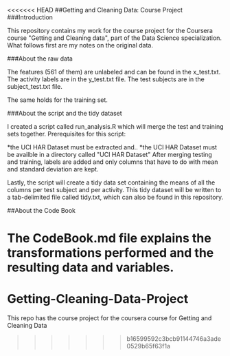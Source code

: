 <<<<<<< HEAD
##Getting and Cleaning Data: Course Project
###Introduction

This repository contains my work for the course project for the Coursera course "Getting and Cleaning data", part of the Data Science specialization. What follows first are my notes on the original data.

###About the raw data

The features (561 of them) are unlabeled and can be found in the x_test.txt. The activity labels are in the y_test.txt file. The test subjects are in the subject_test.txt file.

The same holds for the training set.

###About the script and the tidy dataset

I created a script called run_analysis.R which will merge the test and training sets together. Prerequisites for this script:

*the UCI HAR Dataset must be extracted and..
*the UCI HAR Dataset must be availble in a directory called "UCI HAR Dataset"
After merging testing and training, labels are added and only columns that have to do with mean and standard deviation are kept.

Lastly, the script will create a tidy data set containing the means of all the columns per test subject and per activity. This tidy dataset will be written to a tab-delimited file called tidy.txt, which can also be found in this repository.

##About the Code Book

The CodeBook.md file explains the transformations performed and the resulting data and variables.
=======
# Getting-Cleaning-Data-Project
This repo has the course project for the coursera course for Getting and Cleaning Data
>>>>>>> b16599592c3bcb91144746a3ade0529b65f63f1a
